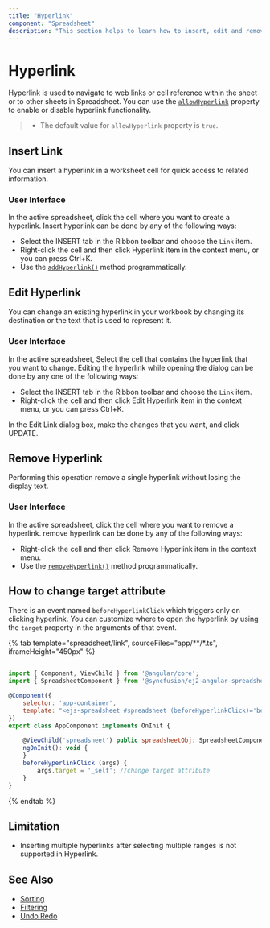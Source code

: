 ```yaml
---
title: "Hyperlink"
component: "Spreadsheet"
description: "This section helps to learn how to insert, edit and remove a hyperlink in Spreadsheet control."
---
```


# Hyperlink

Hyperlink is used to navigate to web links or cell reference within the sheet or to other sheets in Spreadsheet. You can use the [`allowHyperlink`](../api/spreadsheet/#allowHyperlink) property to enable or disable hyperlink functionality.

> * The default value for `allowHyperlink` property is `true`.

## Insert Link

You can insert a hyperlink in a worksheet cell for quick access to related information.

### User Interface

In the active spreadsheet, click the cell where you want to create a hyperlink. Insert hyperlink can be done by any of the following ways:
* Select the INSERT tab in the Ribbon toolbar and choose the `Link` item.
* Right-click the cell and then click Hyperlink item in the context menu, or you can press Ctrl+K.
* Use the [`addHyperlink()`](../api/spreadsheet/#hyperlink) method programmatically.

## Edit Hyperlink

You can change an existing hyperlink in your workbook by changing its destination or the text that is used to represent it.

### User Interface

In the active spreadsheet, Select the cell that contains the hyperlink that you want to change. Editing the hyperlink while opening the dialog can be done by any one of the following ways:

* Select the INSERT tab in the Ribbon toolbar and choose the `Link` item.
* Right-click the cell and then click Edit Hyperlink item in the context menu, or you can press Ctrl+K.

In the Edit Link dialog box, make the changes that you want, and click UPDATE.

## Remove Hyperlink

Performing this operation remove a single hyperlink without losing the display text.

### User Interface

In the active spreadsheet, click the cell where you want to remove a hyperlink. remove hyperlink can be done by any of the following ways:
* Right-click the cell and then click Remove Hyperlink item in the context menu.
* Use the [`removeHyperlink()`](../api/spreadsheet/#hyperlink) method programmatically.

## How to change target attribute

There is an event named `beforeHyperlinkClick` which triggers only on clicking hyperlink. You can customize where to open the hyperlink by using the `target` property in the arguments of that event.

{% tab template="spreadsheet/link", sourceFiles="app/**/*.ts", iframeHeight="450px" %}

```javascript

import { Component, ViewChild } from '@angular/core';
import { SpreadsheetComponent } from '@syncfusion/ej2-angular-spreadsheet';

@Component({
    selector: 'app-container',
    template: "<ejs-spreadsheet #spreadsheet (beforeHyperlinkClick)='beforeHyperlinkClick($event)'> <e-sheets> <e-sheet name='Monthly Budget' selectedRange='D13'>  <e-rows>  <e-row>  <e-cells>   <e-cell value='Item Name'></e-cell>   <e-cell value='Quantity'></e-cell>  <e-cell value='Price'></e-cell> <e-cell value='Amount'></e-cell> <e-cell value='Stock Detail'></e-cell>   <e-cell value='Website'></e-cell>   </e-cells>    </e-row> <e-row>     <e-cells>    <e-cell value='Casual Shoes'></e-cell>   <e-cell value='10'></e-cell>  <e-cell value='$20'></e-cell>  <e-cell value='$200'></e-cell> <e-cell value='OUT OF STOCK'></e-cell>  <e-cell value='Amazon' hyperlink='https://www.amazon.com/'></e-cell> </e-cells> </e-row>  <e-row> <e-cells> <e-cell value='Sports Shoes'></e-cell>  <e-cell value='20'></e-cell> <e-cell value='$30'></e-cell>  <e-cell value='$600'></e-cell>  <e-cell value='IN STOCK' hyperlink='Stock!A2:B2'></e-cell> <e-cell value='Overstack' hyperlink='https://www.overstock.com/'></e-cell> </e-cells> </e-row> <e-row>   <e-cells>   <e-cell value='Formal Shoes'></e-cell>   <e-cell value='20'></e-cell> <e-cell value='$15'></e-cell>  <e-cell value='$300'></e-cell>  <e-cell value='IN STOCK' hyperlink='Stock!A3:B3'></e-cell>  <e-cell value='Aliexpress' hyperlink='https://www.aliexpress.com/'></e-cell>  </e-cells>  </e-row>  <e-row>   <e-cells>    <e-cell value='Sandals & Floaters'></e-cell>  <e-cell value='15'></e-cell>  <e-cell value='$20'></e-cell>   <e-cell value='$300'></e-cell> <e-cell value='OUT OF STOCK'></e-cell>  <e-cell value='Alibaba' hyperlink='http://www.alibaba.com/'></e-cell>    </e-cells>    </e-row>  <e-row>  <e-cells>  <e-cell value='Flip-Flops & Slippers'></e-cell>   <e-cell value='30'></e-cell> <e-cell value='$10'></e-cell>  <e-cell value='$300'></e-cell>    <e-cell value='IN STOCK' hyperlink='Stock!A4:B4'></e-cell>  <e-cell value='Taobao' hyperlink='https://taobao.com/'></e-cell>   </e-cells>   </e-row>  </e-rows>  <e-columns>     <e-column [width]=110></e-column>     <e-column [width]=115></e-column> <e-column [width]=110></e-column> <e-column [width]=100></e-column>    <e-column [width]=120></e-column> <e-column [width]=140></e-column> </e-columns>  </e-sheet> <e-sheet name='Stock' selectedRange='D13'>  <e-rows>  <e-row> <e-cells>    <e-cell value='Item Name'></e-cell> <e-cell value='Available Count'></e-cell>     </e-cells> </e-row>  <e-row> <e-cells>  <e-cell value='Casual Shoes'></e-cell> <e-cell value='10'></e-cell>   </e-cells>  </e-row> <e-row>   <e-cells>  <e-cell value='Sports Shoes'></e-cell>  <e-cell value='20'></e-cell>  </e-cells> </e-row>  <e-row>  <e-cells> <e-cell value='Formal Shoes'></e-cell>  <e-cell value='20'></e-cell></e-cells></e-row>  <e-row> <e-cells>  <e-cell value='Sandals & Floaters'></e-cell><e-cell value='15'></e-cell>  </e-cells>  </e-row><e-row> <e-cells> <e-cell value='Flip-Flops & Slippers'></e-cell>  <e-cell value='30'></e-cell> </e-cells> </e-row> </e-rows> <e-columns> <e-column [width]=110></e-column><e-column [width]=115></e-column></e-columns></e-sheet></e-sheets><e-rows></e-rows></ejs-spreadsheet>"
})
export class AppComponent implements OnInit {
  
    @ViewChild('spreadsheet') public spreadsheetObj: SpreadsheetComponent;
    ngOnInit(): void {
    }
    beforeHyperlinkClick (args) {
        args.target = '_self'; //change target attribute
    }
}

```

{% endtab %}

## Limitation

* Inserting multiple hyperlinks after selecting multiple ranges is not supported in Hyperlink.

## See Also

* [Sorting](./sort)
* [Filtering](./filter)
* [Undo Redo](./undo-redo)